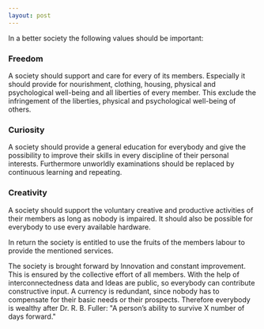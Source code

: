 ```yaml
---
layout: post
---
```


In a better society the following values should be important:

### Freedom
A society should support and care for every of its members. Especially it should provide for nourishment, clothing, housing, physical and psychological well-being and all liberties of every member.
This exclude the infringement of the liberties, physical and psychological well-being of others.

### Curiosity
A society should provide a general education for everybody and give the possibility to improve their skills in every discipline of their personal interests. Furthermore unworldly examinations should be replaced by continuous learning and repeating.

### Creativity
A society should support the voluntary creative and productive activities of their members as long as nobody is impaired. It should also be possible for everybody to use every available hardware.

In return the society is entitled to use the fruits of the members labour to provide the mentioned services.

The society is brought forward by Innovation and constant improvement. This is ensured by the collective effort of all members. With the help of interconnectedness data and Ideas are public, so everybody can contribute constructive input.
A currency is redundant, since nobody has to compensate for their basic needs or their prospects. Therefore everybody is wealthy after Dr. R. B. Fuller: "A person’s ability to survive X number of days forward."
